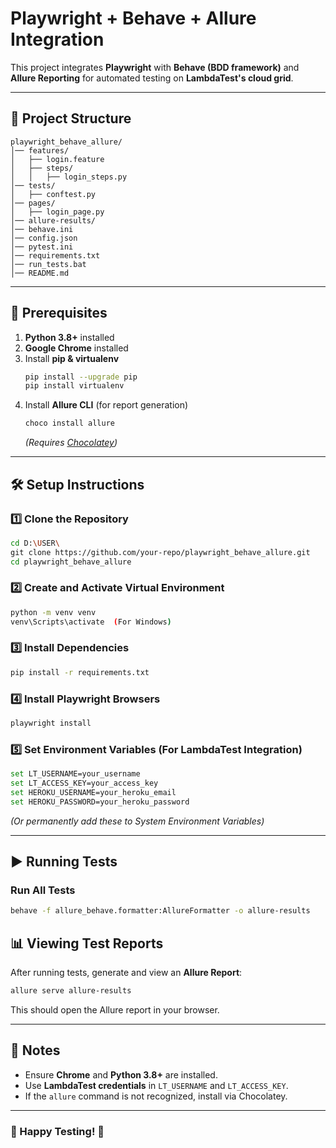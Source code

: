 # Playwright + Behave + Allure Integration

This project integrates **Playwright** with **Behave (BDD framework)** and **Allure Reporting** for automated testing on **LambdaTest's cloud grid**.

---

## 📂 Project Structure
```
playwright_behave_allure/
│── features/
│   ├── login.feature
│   ├── steps/
│   │   ├── login_steps.py
│── tests/
│   ├── conftest.py
│── pages/
│   ├── login_page.py
│── allure-results/
│── behave.ini
│── config.json
│── pytest.ini
│── requirements.txt
│── run_tests.bat
│── README.md
```

---

## 🚀 Prerequisites

1. **Python 3.8+** installed
2. **Google Chrome** installed
3. Install **pip & virtualenv**
   ```sh
   pip install --upgrade pip
   pip install virtualenv
   ```
4. Install **Allure CLI** (for report generation)
   ```sh
   choco install allure
   ```
   *(Requires [Chocolatey](https://chocolatey.org/install))*

---

## 🛠️ Setup Instructions

### 1️⃣ Clone the Repository
```sh
cd D:\USER\
git clone https://github.com/your-repo/playwright_behave_allure.git
cd playwright_behave_allure
```

### 2️⃣ Create and Activate Virtual Environment
```sh
python -m venv venv
venv\Scripts\activate  (For Windows)
```

### 3️⃣ Install Dependencies
```sh
pip install -r requirements.txt
```

### 4️⃣ Install Playwright Browsers
```sh
playwright install
```

### 5️⃣ Set Environment Variables (For LambdaTest Integration)
```sh
set LT_USERNAME=your_username
set LT_ACCESS_KEY=your_access_key
set HEROKU_USERNAME=your_heroku_email
set HEROKU_PASSWORD=your_heroku_password
```

*(Or permanently add these to System Environment Variables)*

---

## ▶️ Running Tests

### **Run All Tests**
```sh
behave -f allure_behave.formatter:AllureFormatter -o allure-results
```



## 📊 Viewing Test Reports
After running tests, generate and view an **Allure Report**:
```sh
allure serve allure-results
```

This should open the Allure report in your browser.

---

## 📌 Notes
- Ensure **Chrome** and **Python 3.8+** are installed.
- Use **LambdaTest credentials** in `LT_USERNAME` and `LT_ACCESS_KEY`.
- If the `allure` command is not recognized, install via Chocolatey.

---

### 🎯 Happy Testing! 🚀

